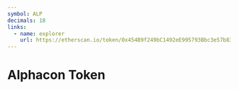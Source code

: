 ```yaml
---
symbol: ALP
decimals: 18
links:
  - name: explorer
    url: https://etherscan.io/token/0x454B9f249bC1492eE995793Bbc3e57b830F1A5e9
---
```


# Alphacon Token
